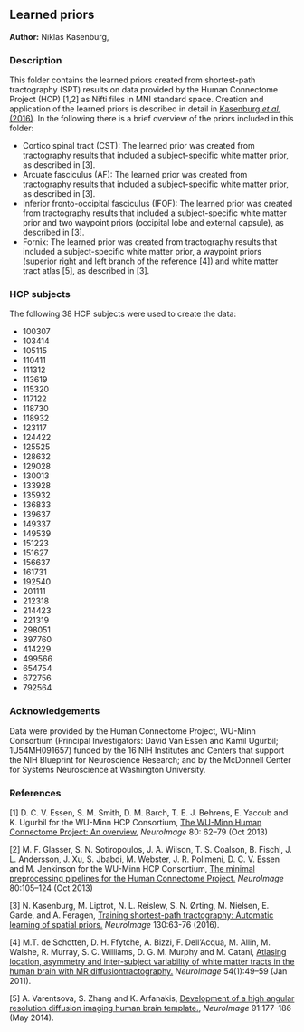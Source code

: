 ## Learned priors

**Author:** Niklas Kasenburg,

### Description

This folder contains the learned priors created from shortest-path tractography (SPT) results on data provided by the Human Connectome Project (HCP) [1,2] as Nifti files in MNI standard space. Creation and application of the learned priors is described in detail in [Kasenburg *et al.* (2016)](http://dx.doi.org/10.1016/j.neuroimage.2016.01.031). In the following there is a brief overview of the priors included in this folder:
- Cortico spinal tract (CST): The learned prior was created from tractography results that included a subject-specific white matter prior, as described in [3].
- Arcuate fasciculus (AF): The learned prior was created from tractography results that included a subject-specific white matter prior, as described in [3].
- Inferior fronto-occipital fasciculus (IFOF): The learned prior was created from tractography results that included a subject-specific white matter prior and two waypoint priors (occipital lobe and external capsule), as described in [3].
- Fornix: The learned prior was created from tractography results that included a subject-specific white matter prior, a waypoint priors (superior right and left branch of the reference [4]) and white matter tract atlas [5], as described in [3].
  
### HCP subjects

The following 38 HCP subjects were used to create the data: 
- 100307
- 103414
- 105115
- 110411
- 111312
- 113619
- 115320
- 117122
- 118730
- 118932
- 123117
- 124422
- 125525
- 128632
- 129028
- 130013
- 133928
- 135932
- 136833
- 139637
- 149337
- 149539
- 151223
- 151627
- 156637
- 161731
- 192540
- 201111
- 212318
- 214423
- 221319
- 298051
- 397760
- 414229
- 499566
- 654754
- 672756
- 792564

### Acknowledgements

Data were provided by the Human Connectome Project, WU-Minn Consortium (Principal Investigators: David Van Essen and Kamil Ugurbil; 1U54MH091657) funded by the 16 NIH Institutes and Centers that support the NIH Blueprint for Neuroscience Research; and by the McDonnell Center for Systems Neuroscience at Washington University.

### References

[1] D. C. V. Essen, S. M. Smith, D. M. Barch, T. E. J. Behrens, E. Yacoub and K. Ugurbil for the WU-Minn HCP Consortium, [The WU-Minn Human Connectome Project: An overview.](http://dx.doi.org/10.1016/j.neuroimage.2013.05.041) *NeuroImage* 80: 62–79 (Oct 2013)

[2] M. F. Glasser, S. N. Sotiropoulos, J. A. Wilson, T. S. Coalson, B. Fischl, J. L. Andersson, J. Xu, S. Jbabdi, M. Webster, J. R. Polimeni, D. C. V. Essen and M. Jenkinson for the WU-Minn HCP Consortium, [The minimal preprocessing pipelines for the Human
Connectome Project.](http://dx.doi.org/10.1016/j.neuroimage.2013.04.127) *NeuroImage* 80:105–124 (Oct 2013)

[3] N. Kasenburg, M. Liptrot, N. L. Reislew, S. N. Ørting, M. Nielsen, E. Garde, and A. Feragen, [Training shortest-path tractography: Automatic learning of spatial priors.](http://dx.doi.org/10.1016/j.neuroimage.2016.01.031) *NeuroImage* 130:63-76 (2016).

[4] M.T. de Schotten, D. H. Ffytche, A. Bizzi, F. Dell’Acqua, M. Allin, M. Walshe, R. Murray, S. C. Williams, D. G. M. Murphy and M. Catani, [Atlasing location, asymmetry and inter-subject variability of white matter tracts in the human brain with MR diffusiontractography.](http://dx.doi.org/10.1016/j.neuroimage.2010.07.055) *NeuroImage* 54(1):49–59 (Jan 2011).

[5] A. Varentsova, S. Zhang and K. Arfanakis, [Development of a high angular resolution diffusion imaging human brain template.](http://dx.doi.org/10.1016/j.neuroimage.2014.01.009), *NeuroImage* 91:177–186 (May 2014).
